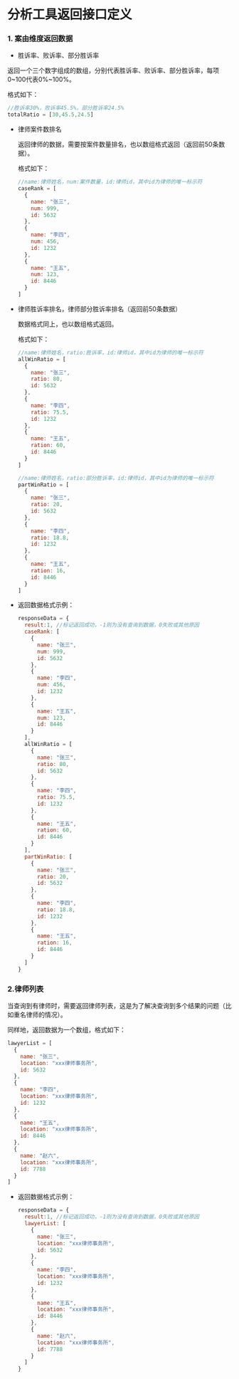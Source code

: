 # 分析工具返回接口定义

### 1. 案由维度返回数据

* 胜诉率、败诉率、部分胜诉率

返回一个三个数字组成的数组，分别代表胜诉率、败诉率、部分胜诉率，每项0~100代表0%~100%。

格式如下：

```javascript
//胜诉率30%，败诉率45.5%，部分胜诉率24.5%
totalRatio = [30,45.5,24.5]
```

- 律师案件数排名

  返回律师的数据，需要按案件数量排名，也以数组格式返回（返回前50条数据）。

  格式如下：

  ```javascript
  //name:律师姓名，num:案件数量，id:律师id，其中id为律师的唯一标示符
  caseRank = [
    {
      name: "张三",
      num: 999,  
      id: 5632
    },
    {
      name: "李四",
      num: 456,  
      id: 1232
    },
    {
      name: "王五",
      num: 123,  
      id: 8446
    }
  ]
  ```

- 律师胜诉率排名，律师部分胜诉率排名（返回前50条数据）

  数据格式同上，也以数组格式返回。

  格式如下：

  ```javascript
  //name:律师姓名，ratio:胜诉率，id:律师id，其中id为律师的唯一标示符
  allWinRatio = [
    {
      name: "张三",
      ratio: 80,  
      id: 5632
    },
    {
      name: "李四",
      ratio: 75.5,  
      id: 1232
    },
    {
      name: "王五",
      ration: 60,  
      id: 8446
    }
  ]

  //name:律师姓名，ratio:部分胜诉率，id:律师id，其中id为律师的唯一标示符
  partWinRatio = [
    {
      name: "张三",
      ratio: 20,  
      id: 5632
    },
    {
      name: "李四",
      ratio: 18.8,  
      id: 1232
    },
    {
      name: "王五",
      ration: 16,  
      id: 8446
    }
  ]
  ```


- 返回数据格式示例：

  ```javascript
  responseData = {
    result:1, //标记返回成功，-1则为没有查询到数据，0失败或其他原因
    caseRank: [
      {
        name: "张三",
        num: 999,  
        id: 5632
      },
      {
        name: "李四",
        num: 456,  
        id: 1232
      },
      {
        name: "王五",
        num: 123,  
        id: 8446
      }
    ],
    allWinRatio = [
      {
        name: "张三",
        ratio: 80,  
        id: 5632
      },
      {
        name: "李四",
        ratio: 75.5,  
        id: 1232
      },
      {
        name: "王五",
        ration: 60,  
        id: 8446
      }
    ],
    partWinRatio: [
      {
        name: "张三",
        ratio: 20,  
        id: 5632
      },
      {
        name: "李四",
        ratio: 18.8,  
        id: 1232
      },
      {
        name: "王五",
        ration: 16,  
        id: 8446
      }
    ]
  }
  ```

### 2.律师列表

当查询到有律师时，需要返回律师列表，这是为了解决查询到多个结果的问题（比如重名律师的情况）。

同样地，返回数据为一个数组，格式如下：

```javascript
lawyerList = [
  {
    name: "张三",
    location: "xxx律师事务所",  
    id: 5632
  },
  {
    name: "李四",
    location: "xxx律师事务所",  
    id: 1232
  },
  {
    name: "王五",
    location: "xxx律师事务所",  
    id: 8446
  },
  {
    name: "赵六",
    location: "xxx律师事务所",  
    id: 7788
  }
]
```

* 返回数据格式示例：

  ```javascript
  responseData = {
    result:1, //标记返回成功，-1则为没有查询到数据，0失败或其他原因
    lawyerList: [
      {
        name: "张三",
        location: "xxx律师事务所",  
        id: 5632
      },
      {
        name: "李四",
        location: "xxx律师事务所",  
        id: 1232
      },
      {
        name: "王五",
        location: "xxx律师事务所",  
        id: 8446
      },
      {
        name: "赵六",
        location: "xxx律师事务所",  
        id: 7788
      }
    ]
  }
  ```

  ​





​